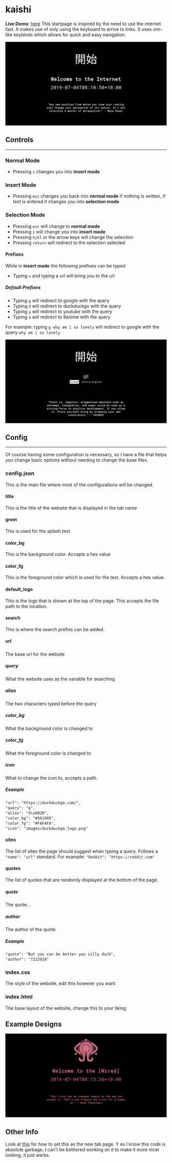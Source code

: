 # kaishi
**Live Demo**: [here](https://slapaay.github.io/kaishi/)
This startpage is inspired by the need to use the internet fast. It makes use of only using the keyboard to arrive to links.
It uses vim-like keybinds which allows for quick and easy navigation.

![yes](/git_resources/image01.png)

## Controls
---
### Normal Mode
- Pressing `i` changes you into **insert mode**

### Insert Mode
- Pressing `esc` changes you back into **normal mode** if nothing is written, if text is entered it changes you into **selection mode**

### Selection Mode
- Pressing `esc` will change to **normal mode**
- Pressing `i` will change you into **insert mode**
- Pressing `hjkl` or the arrow keys will change the selection
- Pressing `return` will redirect to the selection selected

#### Prefixes
While in **insert mode** the following prefixes can be typed
- Typing `u` and typing a url will bring you to the url
##### Default Prefixes
- Typing `g` will redirect to google with the query
- Typing `d` will redirect to duckduckgo with the query
- Typing `y` will redirect to youtube with the query
- Typing `a` will redirect to 9anime with the query

For example: typing `g why am i so lonely` will redirect to google with the query `why am i so lonely`

![Picture of a search](/git_resources/func01.png)

## Config
---
Of course having some configuration is necessary, so I have a file that helps you change basic options without needing to change the base files.

### config.json
This is the main file where most of the configurations will be changed.

#### title
This is the title of the website that is displayed in the tab name
#### greet
This is used for the splash text
#### color\_bg
This is the background color. Accepts a hex value
#### color\_fg
This is the foreground color which is used for the text. Accepts a hex value.
#### default\_logo
This is the logo that is shown at the top of the page. This accepts the file path to the location.
#### search
This is where the search prefixs can be added.
##### url
The base url for the website
##### query
What the website uses as the variable for searching
##### alias
The two characters typed before the query
##### color\_bg
What the background color is changed to
##### color\_fg
What the foreground color is changed to
##### icon
What to change the icon to, accepts a path.

##### Example
```
"url": "https://duckduckgo.com/",
"query": "q",
"alias": "d\u0020",
"color_bg": "#561805",
"color_fg": "#FAFAFA",
"icon": "images/duckduckgo_logo.png"
```

#### sites
The list of sites the page should suggest when typing a query.
Follows a `"name": "url"` standard.
For example: `"Reddit": "https://reddit.com"`

#### quotes
The list of quotes that are randomly displayed at the bottom of the page.
##### quote
The quote...
##### author
The author of the quote
##### Example
```
"quote": "But you can be better you silly duck",
"author": "7222918"
```

### index.css
The style of the website, edit this however you want

### index.html
The base layout of the website, change this to your liking.

## Example Designs
![\[The Wired\] example design](/git_resources/example01.png)

## Other Info
Look at [this](https://luke-baker.github.io/) for how to set this as the new tab page.
Y es I know this code is absolute garbage, I can't be bothered working on it to make it more nicer looking, it just werks.

